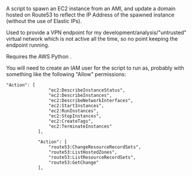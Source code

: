 A script to spawn an EC2 instance from an AMI, and update a domain hosted on Route53 to reflect the IP Address of the spawned instance (without the use of Elastic IPs).

Used to provide a VPN endpoint for my development/analysis/"untrusted" virtual network which is not active all the time, so no point keeping the endpoint running.

Requires the AWS Python .

You will need to create an IAM user for the script to run as, probably with something like the following "Allow" permissions:

```
"Action": [
                "ec2:DescribeInstanceStatus",
                "ec2:DescribeInstances",
                "ec2:DescribeNetworkInterfaces",
                "ec2:StartInstances",
                "ec2:RunInstances",
                "ec2:StopInstances",
                "ec2:CreateTags",
                "ec2:TerminateInstances"
            ],
```

```
            "Action": [
                "route53:ChangeResourceRecordSets",
                "route53:ListHostedZones",
                "route53:ListResourceRecordSets",
                "route53:GetChange"
            ],
```